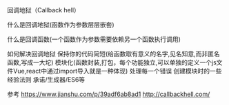 回调地狱（Callback hell）

什么是回调地狱(函数作为参数层层嵌套)

什么是回调函数(一个函数作为参数需要依赖另一个函数执行调用)

如何解决回调地狱
    保持你的代码简短(给函数取有意义的名字,见名知意,而非匿名函数,写成一大坨)
    模块化(函数封装,打包，每个功能独立,可以单独的定义一个js文件Vue,react中通过import导入就是一种体现)
    处理每一个错误
    创建模块时的一些经验法则
    承诺/生成器/ES6等


参考
https://www.jianshu.com/p/39adf6ab8ad1
http://callbackhell.com/



